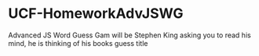 # UCF-HomeworkAdvJSWG
Advanced JS Word Guess
Gam will be Stephen King asking you to read his mind,
he is thinking of his books
guess title
